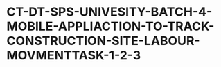 # CT-DT-SPS-UNIVESITY-BATCH-4-MOBILE-APPLIACTION-TO-TRACK-CONSTRUCTION-SITE-LABOUR-MOVMENTTASK-1-2-3